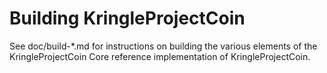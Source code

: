 Building KringleProjectCoin
================

See doc/build-*.md for instructions on building the various
elements of the KringleProjectCoin Core reference implementation of KringleProjectCoin.
